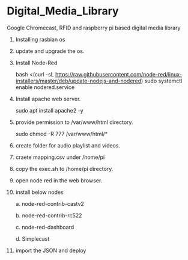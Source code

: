 # Digital_Media_Library
Google Chromecast, RFID and raspberry pi based digital media library

1. Installing rasbian os
2. update and upgrade the os.
3. Install Node-Red

	bash <(curl -sL https://raw.githubusercontent.com/node-red/linux-installers/master/deb/update-nodejs-and-nodered)
	sudo systemctl enable nodered.service

4. Install apache web server.

	sudo apt install apache2 -y

5. provide permission to /var/www/html directory.

	sudo chmod -R 777 /var/www/html/*

6. create folder for audio playlist and videos.
7. craete mapping.csv under /home/pi
8. copy the exec.sh to /home/pi directory.
9. open node red in the web browser.
10. install below nodes

	a. node-red-contrib-castv2
	
	b. node-red-contrib-rc522
	
	c. node-red-dashboard
	
	d. Simplecast
	
11. import the JSON and deploy
